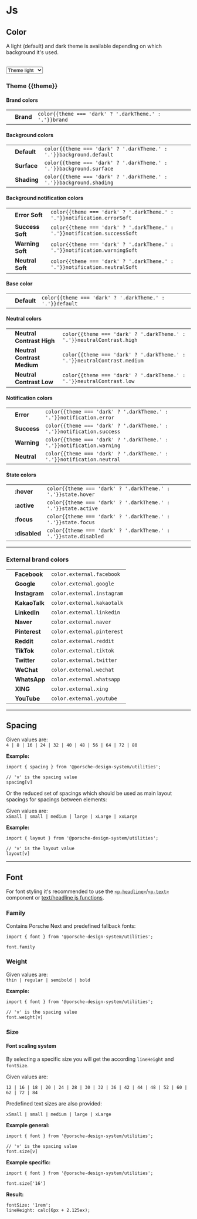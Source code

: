 # Js

<TableOfContents></TableOfContents>

## Color

A light (default) and dark theme is available depending on which background it's used.

<br>
<select id="theme-selector" v-model="theme" :data-selected="theme" aria-label="Select theme">
  <option disabled>Select theme</option>
  <option value="light">Theme light</option>
  <option value="dark">Theme dark</option>
</select>

### Theme {{theme}}

#### Brand colors

|                                            |           |                                                        |
| ------------------------------------------ | --------- | ------------------------------------------------------ |
| <ColorBadge :theme="theme" color="brand"/> | **Brand** | `color{{theme === 'dark' ? '.darkTheme.' : '.'}}brand` |

#### Background colors

|                                                         |             |                                                                     |
| ------------------------------------------------------- | ----------- | ------------------------------------------------------------------- |
| <ColorBadge :theme="theme" color="background-default"/> | **Default** | `color{{theme === 'dark' ? '.darkTheme.' : '.'}}background.default` |
| <ColorBadge :theme="theme" color="background-surface"/> | **Surface** | `color{{theme === 'dark' ? '.darkTheme.' : '.'}}background.surface` |
| <ColorBadge :theme="theme" color="background-shading"/> | **Shading** | `color{{theme === 'dark' ? '.darkTheme.' : '.'}}background.shading` |

#### Background notification colors

|                                                                |                  |                                                                           |
| -------------------------------------------------------------- | ---------------- | ------------------------------------------------------------------------- |
| <ColorBadge :theme="theme" color="notification-error-soft"/>   | **Error Soft**   | `color{{theme === 'dark' ? '.darkTheme.' : '.'}}notification.errorSoft`   |
| <ColorBadge :theme="theme" color="notification-success-soft"/> | **Success Soft** | `color{{theme === 'dark' ? '.darkTheme.' : '.'}}notification.successSoft` |
| <ColorBadge :theme="theme" color="notification-warning-soft"/> | **Warning Soft** | `color{{theme === 'dark' ? '.darkTheme.' : '.'}}notification.warningSoft` |
| <ColorBadge :theme="theme" color="notification-neutral-soft"/> | **Neutral Soft** | `color{{theme === 'dark' ? '.darkTheme.' : '.'}}notification.neutralSoft` |

#### Base color

|                                              |             |                                                          |
| -------------------------------------------- | ----------- | -------------------------------------------------------- |
| <ColorBadge :theme="theme" color="default"/> | **Default** | `color{{theme === 'dark' ? '.darkTheme.' : '.'}}default` |

#### Neutral colors

|                                                              |                             |                                                                         |
| ------------------------------------------------------------ | --------------------------- | ----------------------------------------------------------------------- |
| <ColorBadge :theme="theme" color="neutral-contrast-high"/>   | **Neutral Contrast High**   | `color{{theme === 'dark' ? '.darkTheme.' : '.'}}neutralContrast.high`   |
| <ColorBadge :theme="theme" color="neutral-contrast-medium"/> | **Neutral Contrast Medium** | `color{{theme === 'dark' ? '.darkTheme.' : '.'}}neutralContrast.medium` |
| <ColorBadge :theme="theme" color="neutral-contrast-low"/>    | **Neutral Contrast Low**    | `color{{theme === 'dark' ? '.darkTheme.' : '.'}}neutralContrast.low`    |

#### Notification colors

|                                                           |             |                                                                       |
| --------------------------------------------------------- | ----------- | --------------------------------------------------------------------- |
| <ColorBadge :theme="theme" color="notification-error"/>   | **Error**   | `color{{theme === 'dark' ? '.darkTheme.' : '.'}}notification.error`   |
| <ColorBadge :theme="theme" color="notification-success"/> | **Success** | `color{{theme === 'dark' ? '.darkTheme.' : '.'}}notification.success` |
| <ColorBadge :theme="theme" color="notification-warning"/> | **Warning** | `color{{theme === 'dark' ? '.darkTheme.' : '.'}}notification.warning` |
| <ColorBadge :theme="theme" color="notification-neutral"/> | **Neutral** | `color{{theme === 'dark' ? '.darkTheme.' : '.'}}notification.neutral` |

#### State colors

|                                                     |               |                                                                 |
| --------------------------------------------------- | ------------- | --------------------------------------------------------------- |
| <ColorBadge :theme="theme" color="state-hover"/>    | **:hover**    | `color{{theme === 'dark' ? '.darkTheme.' : '.'}}state.hover`    |
| <ColorBadge :theme="theme" color="state-active"/>   | **:active**   | `color{{theme === 'dark' ? '.darkTheme.' : '.'}}state.active`   |
| <ColorBadge :theme="theme" color="state-focus"/>    | **:focus**    | `color{{theme === 'dark' ? '.darkTheme.' : '.'}}state.focus`    |
| <ColorBadge :theme="theme" color="state-disabled"/> | **:disabled** | `color{{theme === 'dark' ? '.darkTheme.' : '.'}}state.disabled` |

---

### External brand colors

|                                          |               |                            |
| ---------------------------------------- | ------------- | -------------------------- |
| <ColorBadge color="external-facebook"/>  | **Facebook**  | `color.external.facebook`  |
| <ColorBadge color="external-google"/>    | **Google**    | `color.external.google`    |
| <ColorBadge color="external-instagram"/> | **Instagram** | `color.external.instagram` |
| <ColorBadge color="external-kakaotalk"/> | **KakaoTalk** | `color.external.kakaotalk` |
| <ColorBadge color="external-linkedin"/>  | **LinkedIn**  | `color.external.linkedin`  |
| <ColorBadge color="external-naver"/>     | **Naver**     | `color.external.naver`     |
| <ColorBadge color="external-pinterest"/> | **Pinterest** | `color.external.pinterest` |
| <ColorBadge color="external-reddit"/>    | **Reddit**    | `color.external.reddit`    |
| <ColorBadge color="external-tiktok"/>    | **TikTok**    | `color.external.tiktok`    |
| <ColorBadge color="external-twitter"/>   | **Twitter**   | `color.external.twitter`   |
| <ColorBadge color="external-wechat"/>    | **WeChat**    | `color.external.wechat`    |
| <ColorBadge color="external-whatsapp"/>  | **WhatsApp**  | `color.external.whatsapp`  |
| <ColorBadge color="external-xing"/>      | **XING**      | `color.external.xing`      |
| <ColorBadge color="external-youtube"/>   | **YouTube**   | `color.external.youtube`   |

---

## Spacing

Given values are:  
`4 | 8 | 16 | 24 | 32 | 40 | 48 | 56 | 64 | 72 | 80`

**Example:**

```
import { spacing } from '@porsche-design-system/utilities';

// 'v' is the spacing value
spacing[v]
```

Or the reduced set of spacings which should be used as main layout spacings for spacings between elements:

Given values are:  
`xSmall | small | medium | large | xLarge | xxLarge`

**Example:**

```
import { layout } from '@porsche-design-system/utilities';

// 'v' is the layout value
layout[v]
```

---

## Font

For font styling it's recommended to use the
[`<p-headline>`](components/typography/headline)/[`<p-text>`](components/typography/text) component or
[text/headline js functions](utilities-deprecated/js/functions).

### Family

Contains Porsche Next and predefined fallback fonts:

```
import { font } from '@porsche-design-system/utilities';

font.family
```

### Weight

Given values are:  
`thin | regular | semibold | bold`

**Example:**

```
import { font } from '@porsche-design-system/utilities';

// 'v' is the spacing value
font.weight[v]
```

### Size

#### Font scaling system

By selecting a specific size you will get the according `lineHeight` and `fontSize`.

Given values are:

`12 | 16 | 18 | 20 | 24 | 28 | 30 | 32 | 36 | 42 | 44 | 48 | 52 | 60 | 62 | 72 | 84`

Predefined text sizes are also provided:

`xSmall | small | medium | large | xLarge`

**Example general:**

```
import { font } from '@porsche-design-system/utilities';

// 'v' is the spacing value
font.size[v]
```

**Example specific:**

```
import { font } from '@porsche-design-system/utilities';

font.size['16']
```

**Result:**

```
fontSize: '1rem';
lineHeight: calc(6px + 2.125ex);
```

<script lang="ts">
import Vue from 'vue';
import Component from 'vue-class-component';
import { Theme } from '@/models';

@Component
export default class Variables extends Vue {
  public theme: Theme = 'light';
}
</script>
